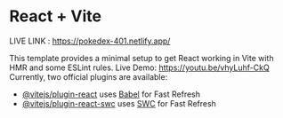 # React + Vite
LIVE LINK : https://pokedex-401.netlify.app/

This template provides a minimal setup to get React working in Vite with HMR and some ESLint rules.
Live Demo: https://youtu.be/vhyLuhf-CkQ
Currently, two official plugins are available:

- [@vitejs/plugin-react](https://github.com/vitejs/vite-plugin-react/blob/main/packages/plugin-react/README.md) uses [Babel](https://babeljs.io/) for Fast Refresh
- [@vitejs/plugin-react-swc](https://github.com/vitejs/vite-plugin-react-swc) uses [SWC](https://swc.rs/) for Fast Refresh
